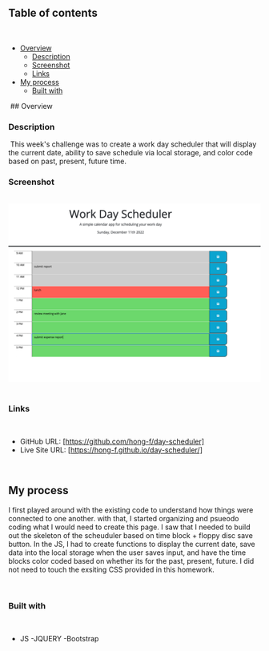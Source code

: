 ## Table of contents
​
- [Overview](#overview)
  - [Description](#description)
  - [Screenshot](#screenshot)
  - [Links](#links)
- [My process](#my-process)
  - [Built with](#built-with)


​
​## Overview
​
### Description
​
This week's challenge was to create a work day scheduler that will display the current date, ability to save schedule via local storage, and color code based on past, present, future time. 
​
​
### Screenshot
​
![](./Asset/Screenshot%202022-12-11%20at%2012.20.19%20PM.png)
​
​
### Links
​
- GitHub URL: [https://github.com/hong-f/day-scheduler]
- Live Site URL: [https://hong-f.github.io/day-scheduler/]

​
## My process
I first played around with the existing code to understand how things were connected to one another. with that, I started organizing and psueodo coding what I would need to create this page. I saw that I needed to build out the skeleton of the scheuduler based on time block + floppy disc save button. In the JS, I had to create functions to display the current date, save data into the local storage when the user saves input, and have the time blocks color coded based on whether its for the past, present, future. I did not need to touch the exsiting CSS provided in this homework.

​
### Built with
​
- JS
-JQUERY
-Bootstrap

​
​